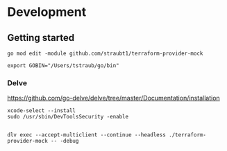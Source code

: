 # Development

## Getting started

```
go mod edit -module github.com/straubt1/terraform-provider-mock
```

```
export GOBIN="/Users/tstraub/go/bin"
```

### Delve

https://github.com/go-delve/delve/tree/master/Documentation/installation
```
xcode-select --install
sudo /usr/sbin/DevToolsSecurity -enable
```

```

dlv exec --accept-multiclient --continue --headless ./terraform-provider-mock -- -debug

```